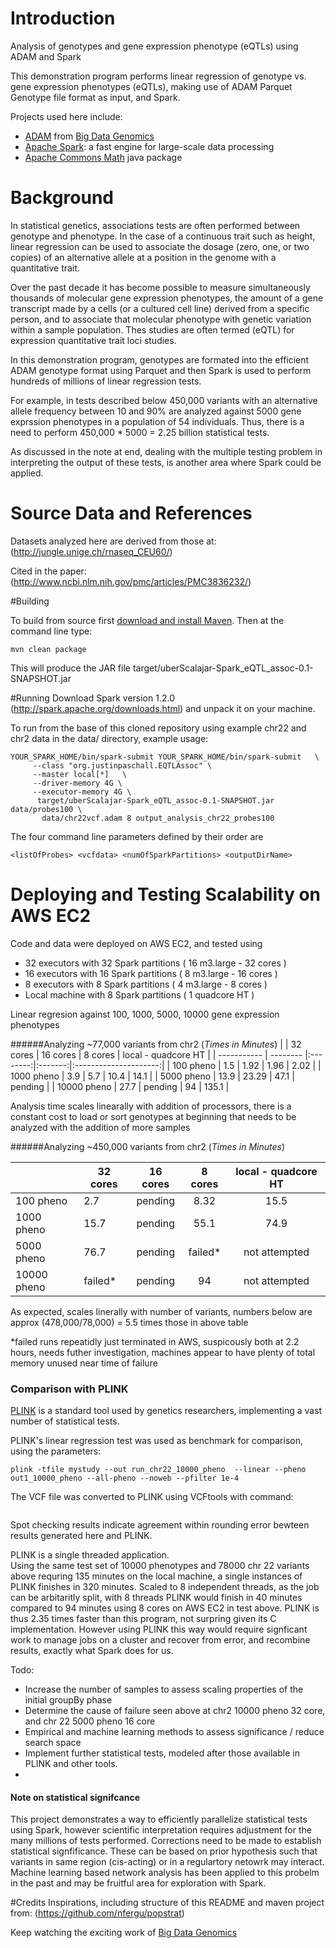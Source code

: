 # Introduction
Analysis of genotypes and gene expression phenotype (eQTLs) using ADAM and Spark

This demonstration program performs linear regression of genotype vs.
gene expression phenotypes (eQTLs), making use of ADAM Parquet Genotype file format as input, and Spark.

Projects used here include:
* [ADAM](https://github.com/bigdatagenomics/adam) from [Big Data Genomics](http://bdgenomics.org)
* [Apache Spark](https://spark.apache.org/): a fast engine for large-scale data processing
* [Apache Commons Math](http://commons.apache.org/proper/commons-math/)  java package

# Background
In statistical genetics, associations tests are often performed between genotype and phenotype.  In the case of a continuous trait such as height, linear regression can be used to associate the dosage (zero, one, or two copies) of an alternative allele at a position in the genome with a quantitative trait.  

Over the past decade it has become possible to measure simultaneously thousands of molecular gene expression phenotypes, the amount of a gene transcript made by a cells (or a cultured cell line) derived from a specific person, and to associate that molecular phenotype with genetic variation within a sample population.   Thes studies are often termed (eQTL) for expression quantitative trait loci studies.

In this demonstration program, genotypes are formated into the efficient ADAM genotype format using Parquet and then Spark is used to perform hundreds of millions of linear regression tests.  

For example, in tests described below 450,000 variants with an alternative allele frequency between 10 and 90% are analyzed against 5000 gene exprssion phenotypes in a population of 54 individuals.   Thus, there is a need to perform 450,000 * 5000 = 2.25 billion statistical tests.  

As discussed in the note at end, dealing with the multiple testing problem in interpreting the output of these tests, is another area where Spark could be applied.


# Source Data and References

Datasets analyzed here are derived from those at: (http://jungle.unige.ch/rnaseq_CEU60/)

Cited in the paper: (http://www.ncbi.nlm.nih.gov/pmc/articles/PMC3836232/)

#Building

To build from source first [download and install Maven](http://maven.apache.org/download.cgi).
Then at the command line type:

```
mvn clean package
```

This will produce the JAR file target/uberScalajar-Spark_eQTL_assoc-0.1-SNAPSHOT.jar

#Running
Download Spark version 1.2.0 (http://spark.apache.org/downloads.html) and unpack it on your machine.

To run from the base of this cloned repository using example chr22 and chr2 data in the data/ directory, example usage:

```
YOUR_SPARK_HOME/bin/spark-submit YOUR_SPARK_HOME/bin/spark-submit   \
     --class "org.justinpaschall.EQTLAssoc" \
     --master local[*]   \
     --driver-memory 4G \
     --executor-memory 4G \
      target/uberScalajar-Spark_eQTL_assoc-0.1-SNAPSHOT.jar data/probes100 \
       data/chr22vcf.adam 8 output_analysis_chr22_probes100
```

The four command line parameters defined by their order are
```
<listOfProbes> <vcfdata> <numOfSparkPartitions> <outputDirName>
```

# Deploying and Testing Scalability on AWS EC2

Code and data were deployed on AWS EC2, and tested using

* 32 executors with 32 Spark partitions ( 16 m3.large - 32 cores )
* 16 executors with 16 Spark partitions ( 8 m3.large - 16 cores )
* 8 executors with 8 Spark partitions ( 4 m3.large - 8 cores )
* Local machine with 8 Spark partitions ( 1 quadcore HT )

Linear regresion against 100, 1000, 5000, 10000 gene expression phenotypes

######Analyzing ~77,000 variants from chr2  (*Times in Minutes*)
|             | 32 cores | 16 cores | 8 cores | local - quadcore HT  |
| ----------- | -------- |:--------:|:-------:|:---------------------:|
| 100 pheno   | 1.5      | 1.92     | 1.96    | 2.02                  |
| 1000 pheno  | 3.9      | 5.7      | 10.4    | 14.1                  |
| 5000 pheno  | 13.9     | 23.29    | 47.1    | pending               |
| 10000 pheno | 27.7     | pending  | 94      | 135.1                 |

Analysis time scales linearally with addition of processors, there is a constant cost to load or sort genotypes at beginning that needs to be analyzed with the addition of more samples

######Analyzing ~450,000 variants from chr2  (*Times in Minutes*)

|             | 32 cores | 16 cores | 8 cores | local - quadcore HT  |
| ----------- | -------- |:--------:|:-------:|:---------------------:|
| 100 pheno   | 2.7      | pending  | 8.32    | 15.5                  |
| 1000 pheno  | 15.7     | pending  | 55.1    | 74.9                  |
| 5000 pheno  | 76.7     | pending  | failed* | not attempted         |
| 10000 pheno | failed*  | pending  | 94      | not attempted         |

As expected, scales linerally with number of variants, numbers below are approx (478,000/78,000) = 5.5 times those in above table

*failed runs repeatidly just terminated in AWS, suspicously both at 2.2 hours, needs futher investigation, machines appear to have plenty of total memory unused near time of failure

### Comparison with PLINK

[PLINK](http://pngu.mgh.harvard.edu/~purcell/plink/) is a standard tool used by genetics researchers, implementing a vast number of statistical tests.

PLINK's linear regression test was used as benchmark for comparison, using the parameters:
```
plink -tfile mystudy --out run_chr22_10000_pheno  --linear --pheno out1_10000_pheno --all-pheno --noweb --pfilter 1e-4  
```

The VCF file was converted to PLINK using VCFtools with command:
```

```

Spot checking results indicate agreement within rounding error bewteen results generated here and PLINK.

PLINK is a single threaded application.  
Using the same test set of 10000 phenotypes and 78000 chr 22 variants above requring 135 minutes on the local machine, a single instances of PLINK finishes in 320 minutes.  Scaled to 8 independent threads, as the job can be arbitaritly split, with 8 threads PLINK would finish in 40 minutes compared to 94 minutes using 8 cores on AWS EC2 in test above.   PLINK is thus 2.35 times faster than this program, not surpring given its C implementation. However using PLINK this way would require signficant work to manage jobs on a cluster and recover from error, and recombine results, exactly what Spark does for us.   


Todo: 
* Increase the number of samples to assess scaling properties of the initial groupBy phase
* Determine the cause of failure seen above at chr2 10000 pheno 32 core, and chr 22 5000 pheno 16 core 
* Empirical and machine learning methods to assess significance / reduce search space
* Implement further statistical tests, modeled after those available in PLINK and other tools.
*
#### Note on statistical signifcance
This project demonstrates a way to efficiently parallelize statistical tests using Spark, however scientific interpretation requires adjustment for the many millions of tests performed.  Corrections need to be made to establish statistical signfificance.  These can be based on prior hypothesis such that variants in same region (cis-acting) or in a regulartory netowrk may interact.  Machine learning based network analysis has been applied to this probelm in the past and may be fruitful area for exploration with Spark. 

#Credits
Inspirations, including structure of this README and maven project from:
(https://github.com/nfergu/popstrat)

Keep watching the exciting work of [Big Data Genomics](http://bdgenomics.org)


